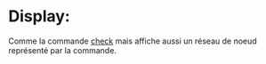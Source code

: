 # Display:

Comme la commande [check](check) mais affiche aussi un réseau de noeud représenté par la commande.
